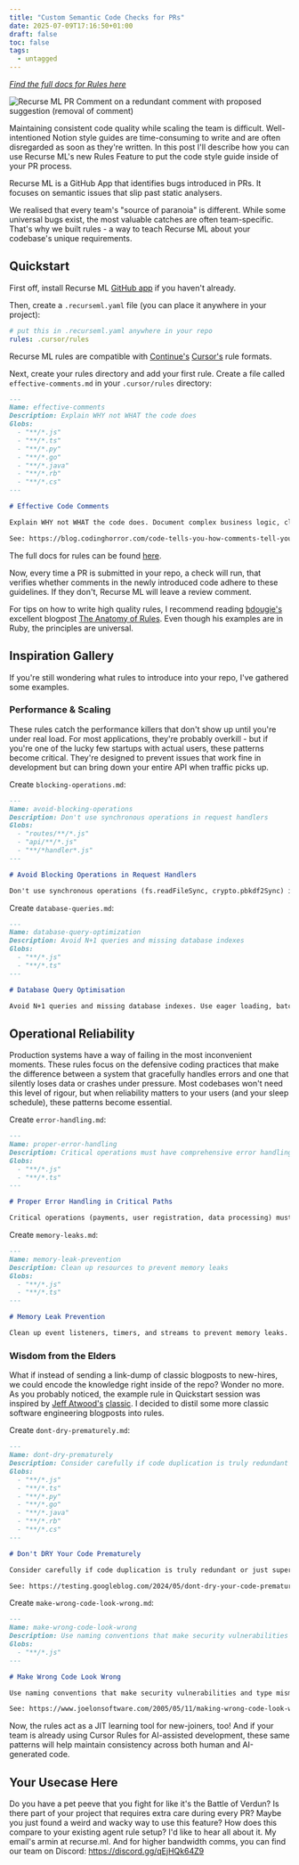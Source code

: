 ```yaml
---
title: "Custom Semantic Code Checks for PRs"
date: 2025-07-09T17:16:50+01:00
draft: false
toc: false
tags: 
  - untagged
---
```


_[Find the full docs for Rules here](https://docs.recurse.ml/gh/configs/rules)_

![Recurse ML PR Comment on a redundant comment with proposed suggestion (removal of comment)](header.png)

Maintaining consistent code quality while scaling the team is difficult.
Well-intentioned Notion style guides are time-consuming to write and are often disregarded as soon as they're written.
In this post I'll describe how you can use Recurse ML's new Rules Feature to put the code style guide inside of your PR process.

Recurse ML is a GitHub App that identifies bugs introduced in PRs.
It focuses on semantic issues that slip past static analysers.

We realised that every team's "source of paranoia" is different.
While some universal bugs exist, the most valuable catches are often team-specific.
That's why we built rules - a way to teach Recurse ML about your codebase's unique requirements.

## Quickstart

First off, install Recurse ML [GitHub app](https://github.com/apps/recurseml/) if you haven't already.

Then, create a `.recurseml.yaml` file (you can place it anywhere in your project):

```yaml
# put this in .recurseml.yaml anywhere in your repo
rules: .cursor/rules
```

Recurse ML rules are compatible with [Continue's](https://docs.continue.dev/customize/deep-dives/rules) [Cursor's](https://docs.cursor.com/context/rules) rule formats.

Next, create your rules directory and add your first rule. Create a file called `effective-comments.md` in your `.cursor/rules` directory:

```md
---
Name: effective-comments
Description: Explain WHY not WHAT the code does
Globs: 
  - "**/*.js"
  - "**/*.ts"
  - "**/*.py"
  - "**/*.go"
  - "**/*.java"
  - "**/*.rb"
  - "**/*.cs"
---

# Effective Code Comments

Explain WHY not WHAT the code does. Document complex business logic, clarify non-obvious implementations, warn about gotchas, and provide context for maintainers. Use proper documentation comment format for functions/methods. Keep TODO comments specific with assignees. Update comments when code changes.

See: https://blog.codinghorror.com/code-tells-you-how-comments-tell-you-why/
```

The full docs for rules can be found [here](https://recurse-ml.notion.site/Custom-Rules-21106defaa718059beabfb583f2ad066).

Now, every time a PR is submitted in your repo, a check will run, that verifies whether comments in the newly introduced code adhere to these guidelines.
If they don't, Recurse ML will leave a review comment.

For tips on how to write high quality rules, I recommend reading [bdougie's](https://x.com/bdougieYO) excellent blogpost [The Anatomy of Rules](https://blog.continue.dev/the-anatomy-of-rules-writing-effective-boundaries-for-ai-agents-in-ruby/).
Even though his examples are in Ruby, the principles are universal.

## Inspiration Gallery

If you're still wondering what rules to introduce into your repo, I've gathered some examples.

### Performance & Scaling

These rules catch the performance killers that don't show up until you're under real load.
For most applications, they're probably overkill - but if you're one of the lucky few startups with actual users, these patterns become critical.
They're designed to prevent issues that work fine in development but can bring down your entire API when traffic picks up.

Create `blocking-operations.md`:

```md
---
Name: avoid-blocking-operations
Description: Don't use synchronous operations in request handlers
Globs:
  - "routes/**/*.js"
  - "api/**/*.js"
  - "**/*handler*.js"
---

# Avoid Blocking Operations in Request Handlers

Don't use synchronous operations (fs.readFileSync, crypto.pbkdf2Sync) in request handlers as they block the event loop and kill performance under load. Use async alternatives or move to worker threads. One blocking operation can take down your entire API response time.
```

Create `database-queries.md`:

```md
---
Name: database-query-optimization
Description: Avoid N+1 queries and missing database indexes
Globs:
  - "**/*.js"
  - "**/*.ts"
---

# Database Query Optimisation

Avoid N+1 queries and missing database indexes. Use eager loading, batch queries, or data loaders. Flag loops that contain database queries or ORM calls. These issues don't show up in development but will crash production performance as data grows.
```

## Operational Reliability

Production systems have a way of failing in the most inconvenient moments.
These rules focus on the defensive coding practices that make the difference between a system that gracefully handles errors and one that silently loses data or crashes under pressure.
Most codebases won't need this level of rigour, but when reliability matters to your users (and your sleep schedule), these patterns become essential.

Create `error-handling.md`:

```md
---
Name: proper-error-handling
Description: Critical operations must have comprehensive error handling
Globs:
  - "**/*.js"
  - "**/*.ts"
---

# Proper Error Handling in Critical Paths

Critical operations (payments, user registration, data processing) must have comprehensive error handling with logging, monitoring, and graceful degradation. Avoid silent failures that could lose revenue or corrupt user data. Include error context for debugging production issues.
```

Create `memory-leaks.md`:

```md
---
Name: memory-leak-prevention
Description: Clean up resources to prevent memory leaks
Globs:
  - "**/*.js"
  - "**/*.ts"
---

# Memory Leak Prevention

Clean up event listeners, timers, and streams to prevent memory leaks. Use weak references for caches, clear intervals/timeouts, and properly close database connections. Memory leaks in Node.js can silently kill server performance and require expensive restarts.
```

### Wisdom from the Elders

What if instead of sending a link-dump of classic blogposts to new-hires, we could encode the knowledge right inside of the repo?
Wonder no more.
As you probably noticed, the example rule in Quickstart session was inspired by [Jeff Atwood's](https://blog.codinghorror.com/about-me/) [classic](https://blog.codinghorror.com/code-tells-you-how-comments-tell-you-why/).
I decided to distil some more classic software engineering blogposts into rules.

Create `dont-dry-prematurely.md`:

```md
---
Name: dont-dry-prematurely
Description: Consider carefully if code duplication is truly redundant
Globs:
  - "**/*.js"
  - "**/*.ts"
  - "**/*.py"
  - "**/*.go"
  - "**/*.java"
  - "**/*.rb"
  - "**/*.cs"
---

# Don't DRY Your Code Prematurely

Consider carefully if code duplication is truly redundant or just superficially similar before applying DRY principles. Functions or classes may look the same but serve different contexts and business requirements that evolve differently over time. Avoid premature abstractions that couple behaviours which may need to evolve separately. When in doubt, keep behaviours separate until enough common patterns emerge over time that justify the coupling. Think about long-term evolution, not just making code shorter. Apply YAGNI principle - tolerate a little duplication in early development stages and wait to abstract until clear patterns emerge.

See: https://testing.googleblog.com/2024/05/dont-dry-your-code-prematurely.html
```

Create `make-wrong-code-look-wrong.md`:

```md
---
Name: make-wrong-code-look-wrong
Description: Use naming conventions that make security vulnerabilities visible
Globs:
  - "**/*.js"
---

# Make Wrong Code Look Wrong

Use naming conventions that make security vulnerabilities and type mismatches immediately visible. For web applications, prefix all user-supplied strings with 'unsafe_' or 'us' and all sanitized strings with 'safe_' or 's'. For coordinate systems, use prefixes like 'window_x' vs 'layout_x' to distinguish semantic differences. Apply Apps Hungarian notation principles - use prefixes that indicate the semantic meaning or origin of data, not just the data type. Make code self-documenting by ensuring that dangerous or incorrect operations look obviously wrong at the point of use. Collocate all information needed to verify correctness in the same line of code.

See: https://www.joelonsoftware.com/2005/05/11/making-wrong-code-look-wrong/
```

Now, the rules act as a JIT learning tool for new-joiners, too!
And if your team is already using Cursor Rules for AI-assisted development, these same patterns will help maintain consistency across both human and AI-generated code.


## Your Usecase Here

Do you have a pet peeve that you fight for like it's the Battle of Verdun?
Is there part of your project that requires extra care during every PR?
Maybe you just found a weird and wacky way to use this feature?
How does this compare to your existing agent rule setup?
I'd like to hear all about it.
My email's armin at recurse.ml.
And for higher bandwidth comms, you can find our team on Discord: https://discord.gg/qEjHQk64Z9

